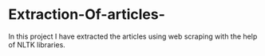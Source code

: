 # Extraction-Of-articles-
In this project I have extracted the articles using web scraping with the help of NLTK libraries.
